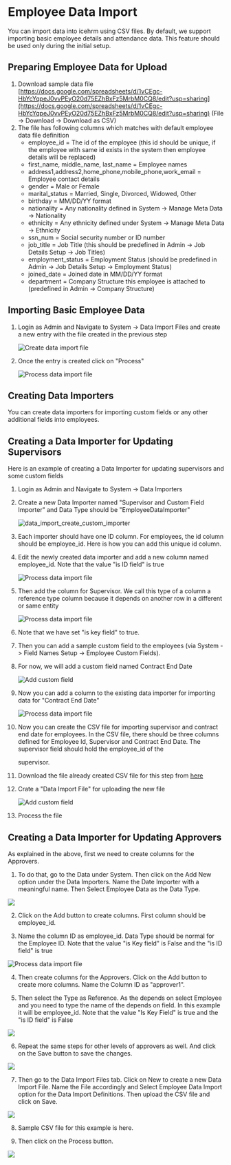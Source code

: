 # Employee Data Import

You can import data into icehrm using CSV files. By default, we support importing basic employee details and attendance data. This feature should be used only during the initial setup.

## Preparing Employee Data for Upload

1. Download sample data file [https://docs.google.com/spreadsheets/d/1vCEgc-HbYcYqpeJ0vvPEyO20d75EZhBxFz5MrbM0CQ8/edit?usp=sharing](https://docs.google.com/spreadsheets/d/1vCEgc-HbYcYqpeJ0vvPEyO20d75EZhBxFz5MrbM0CQ8/edit?usp=sharing) \(File -&gt; Download -&gt; Download as CSV\)
2. The file has following columns which matches with default employee data file definition
   * employee\_id = The id of the employee \(this id should be unique, if the employee with same id exists in the system then employee details will be replaced\)
   * first\_name, middle\_name, last\_name = Employee names
   * address1,address2,home\_phone,mobile\_phone,work\_email = Employee contact details
   * gender = Male or Female
   * marital\_status = Married, Single, Divorced, Widowed, Other
   * birthday = MM/DD/YY format
   * nationality = Any nationality defined in System -&gt; Manage Meta Data -&gt; Nationality
   * ethnicity = Any ethnicity defined under System -&gt; Manage Meta Data -&gt; Ethnicity
   * ssn\_num = Social security number or ID number
   * job\_title = Job Title \(this should be predefined in Admin -&gt; Job Details Setup -&gt; Job Titles\)
   * employment\_status = Employment Status \(should be predefined in Admin -&gt; Job Details Setup -&gt; Employment Status\)
   * joined\_date = Joined date in MM/DD/YY format
   * department = Company Structure this employee is attached to \(predefined in Admin -&gt; Company Structure\)

## Importing Basic Employee Data

1. Login as Admin and Navigate to System -&gt; Data Import Files and create a new entry with the file created in the previous step

   ![Create data import file](https://s3.amazonaws.com/icehrm/images/blog-images/create_employee_data_import.png)

2. Once the entry is created click on "Process"

   ![Process data import file](https://s3.amazonaws.com/icehrm/images/blog-images/process_employee_data_import.png)

## Creating Data Importers

You can create data importers for importing custom fields or any other additional fields into employees.

## Creating a Data Importer for Updating Supervisors

Here is an example of creating a Data Importer for updating supervisors and some custom fields

1. Login as Admin and Navigate to System -&gt; Data Importers
2. Create a new Data Importer named "Supervisor and Custom Field Importer" and Data Type should be "EmployeeDataImporter"

   ![data\_import\_create\_custom\_importer](https://s3.amazonaws.com/icehrm/images/blog-images/data_import_create_custom_importer.png)

3. Each importer should have one ID column. For employees, the id column should be employee\_id. Here is how you can add this unique id column.
4. Edit the newly created data importer and add a new column named employee\_id. Note that the value "is ID field" is true

   ![Process data import file](../.gitbook/assets/capture.PNG)

5. Then add the column for Supervisor. We call this type of a column a reference type column because it depends on another row in a different or same entity

   ![Process data import file](https://s3.amazonaws.com/icehrm/images/blog-images/data_import_supervisor_column.png)

6. Note that we have set "is key field" to true.
7. Then you can add a sample custom field to the employees \(via System -&gt; Field Names Setup -&gt; Employee Custom Fields\).
8. For now, we will add a custom field named Contract End Date

   ![Add custom field](https://s3.amazonaws.com/icehrm/images/blog-images/data_import_add_custom_field.png)

9. Now you can add a column to the existing data importer for importing data for "Contract End Date"

   ![Process data import file](https://s3.amazonaws.com/icehrm/images/blog-images/data_import_add_contract_end_date.png)

10. Now you can create the CSV file for importing supervisor and contract end date for employees. In the CSV file, there should be three columns defined for Employee Id, Supervisor and Contract End Date. The supervisor field should hold the employee\_id of the

    supervisor.

11. Download the file already created CSV file for this step from [here](https://s3.amazonaws.com/icehrm/images/blog-files/employee_supervisors.csv)
12. Crate a "Data Import File" for uploading the new file

    ![Add custom field](https://s3.amazonaws.com/icehrm/images/blog-images/data_import_employee_supervisors_file.png)

13. Process the file

## **Creating a Data Importer for Updating Approvers**

As explained in the above, first we need to create columns for the Approvers. 

1.  To do that, go to the Data under System. Then click on the Add New option under the Data Importers. Name the Date Importer with a meaningful name. Then Select Employee Data as the Data Type.

![](../.gitbook/assets/image%20%2818%29.png)

2.  Click on the Add button to create columns. First column should be employee\_id. 

3. Name the column ID as employee\_id. Data Type should be normal for the Employee ID. Note that the value "is Key field" is False and the  "is ID field" is true

![Process data import file](../.gitbook/assets/capture.PNG)

4. Then create columns for the Approvers. Click on the Add button to create more columns. Name the Column ID as "approver1".

5. Then select the Type as Reference. As the depends on select Employee and you need to type the name of the depends on field. In this example it will be employee\_id. Note that the value "Is Key Field" is true and the  "is ID field" is False

![](../.gitbook/assets/image%20%2815%29.png)

6. Repeat the same steps for other levels of approvers as well. And click on the Save button to save the changes. 

![](../.gitbook/assets/image%20%2812%29.png)

7. Then go to the Data Import Files tab. Click on New to create a new Data Import File. Name the File accordingly and Select Employee Data Import option for the Data Import Definitions. Then upload the CSV file and click on Save.

![](../.gitbook/assets/image%20%2811%29.png)

8. Sample CSV file for this example is here. 

9. Then click on the Process button. 

![](../.gitbook/assets/image%20%286%29.png)


